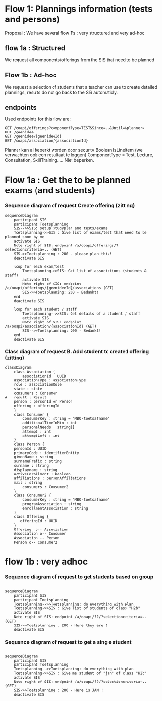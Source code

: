 # Flow 1: Plannings information (tests and persons)

Proposal : We have several flow 1's : very structured and very ad-hoc

## flow 1a : Structured

We request all components/offerings from the SIS that need to be planned

## Flow 1b : Ad-hoc

We request a selection of students that a teacher can use to create detailed plannings, results do not go back to the SIS automaticly.

## endpoints
Used endpoints for this flow are:
```
GET /ooapi/offerings?componentType=TEST&Since=..&Until=&planner=
PUT /geenidee
GET /geenidee/{geenideeId}
GET /ooapi/association/{associationId}
```

Planner kan al beperkt worden door security
Boolean IsLineItem (we verwachten ook een resultaat te loggen)
ComponentType = Test, Lecture, Consultation, SkillTraining..... Niet beperken.

# Flow 1a : Get the to be planned exams (and students)

### Sequence diagram of request Create offering (zitting)	
```mermaid
sequenceDiagram
    participant SIS
    participant Toetsplanning
    SIS-->>SIS: setup studyplan and tests/exams
    Toetsplanning->>SIS : Give list of exams/test that need to be planned soon by me
    activate SIS
    Note right of SIS: endpoint /a/ooapi/offerings/?selectioncriteria=.. (GET)
    SIS->>Toetsplanning : 200 - please plan this!
    deactivate SIS

    loop for each exam/test
        Toetsplanning->>SIS: Get list of associations (students & staff)
        activate SIS
        Note right of SIS: endpoint /a/ooapi/offerings/{geenideeId}/associations (GET)
        SIS->>Toetsplanning: 200 - Bedankt!
    end
    deactivate SIS

    loop for each student / staff
        Toetsplanning-->>SIS: Get details of a student / staff
        activate SIS
        Note right of SIS: endpoint /a/ooapi/association/{associationId} (GET)
        SIS-->>Toetsplanning: 200 - Bedankt!
    end
    deactivate SIS

```

### Class diagram of request B. Add student to created offering (zitting)
```mermaid
classDiagram
    class Association {
    	associationId : UUID
	associationType : associationType
	role : associationRole
	state : state
	consumers : Consumer
#	result : Result
	person : personId or Person
	offering : offeringId
    }
    class Consumer {
    	consumerKey : string = "MBO-toetsafname"
	    additionalTimeInMin : int
	    personalNeeds : string[]
        attempt : int
        attemptLeft : int
    }
    class Person {
	personId : UUID
	primaryCode : identifierEntity
	givenName : string
	surnamePrefix : string 
	surname : string
	displayname : string
	activeEnrollment : boolean 
	affiliations : personAffiliations
	mail : string
    	consumers : Consumer2
    }
    class Consumer2 {
    	consumerKey : string = "MBO-toetsafname"
	    programAssociation : string
	    enrollmentAssociation : string
    }
    class Offering {
       offeringId : UUID
    }
    Offering  o-- Association
    Association o-- Consumer
    Association -- Person
    Person o-- Consumer2

```

# flow 1b : very adhoc



### Sequence diagram of request to get students	based on group

```mermaid

sequenceDiagram
    participant SIS
    participant Toetsplanning
    Toetsplanning-->>Toetsplanning: do everything with plan
    Toetsplanning->>SIS : Give list of students of class "H2b"
    activate SIS
    Note right of SIS: endpoint /a/ooapi/??/?selectioncriteria=.. (GET)
    SIS->>Toetsplanning : 200 - Here they are !
    deactivate SIS
```

### Sequence diagram of request to get a single student

```mermaid

sequenceDiagram
    participant SIS
    participant Toetsplanning
    Toetsplanning-->>Toetsplanning: do everything with plan
    Toetsplanning->>SIS : Give me student of "jan" of class "H2b"
    activate SIS
    Note right of SIS: endpoint /a/ooapi/??/?selectioncriteria=.. (GET)
    SIS->>Toetsplanning : 200 - Here is JAN !
    deactivate SIS
```
